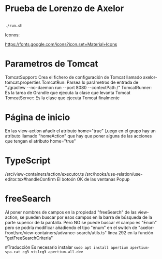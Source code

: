 # Prueba de Lorenzo de Axelor


```bash

./run.sh

```




Iconos:

https://fonts.google.com/icons?icon.set=Material+Icons

# Parametros de Tomcat
TomcatSupport: Crea el fichero de configuración de Tomcat llamado axelor-tomcat.properties
TomcatRun: Parsea lo parámetros de entrada de "./gradlew --no-daemon run --port 8080 --contextPath /"
TomcatRunner: Es la tarea de Grandle que ejecuta la clase que levanta Tomcat
TomcatServer: Es la clase que ejecuta Tomcat finalmente

# Página de inicio
En las view-action añadir el atributo home="true"
Luego en el grupo hay un atributo llamado "homeAction" que hay que poner alguna de las acciones que tengan el atributo home="true"

# TypeScript
/src/view-containers/action/executor.ts
/src/hooks/use-relation/use-editor.tsx#handleConfirm   El botoón OK de las ventanas Popup

# freeSearch
Al poner nombres de campos en la propiedad "freeSearch" de las view-action, 
se pueden buscar por esos campos en la barra de búsqueda de la parte superior de la pantalla.
Pero NO se puede buscar el campo es "Enum" pero se podría modificar añadiendo el tipo "enum" 
en el switch de "axelor-front/src/view-containers/advance-search/utils.ts" línea 292 en la función "getFreeSearchCriteria"

#Traducción
Es necesario instalar `sudo apt install apertium apertium-spa-cat cg3 vislcg3 apertium-all-dev`